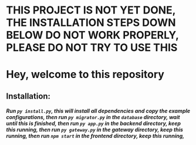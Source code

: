 # THIS PROJECT IS NOT YET DONE, THE INSTALLATION STEPS DOWN BELOW DO NOT WORK PROPERLY, PLEASE DO NOT TRY TO USE THIS


# Hey, welcome to this repository

## Installation:

##### Run `py install.py`, this will install all dependencies and copy the example configurations, then run `py migrator.py` in the `database` directory, wait until this is finished, then run `py app.py` in the backend directory, keep this running, then run `py gateway.py` in the gateway directory, keep this running, then run `npm start` in the frontend directory, keep this running, 